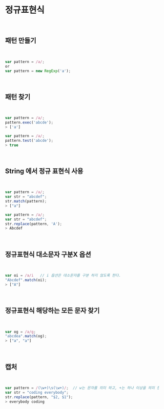 # 정규표현식 
<br>

## 패턴 만들기
<br>

```javascript
var pattern = /a/;
or
var pattern = new RegExp('a');
```
<br>

## 패턴 찾기
<br>

```javascript
var pattern = /a/;
pattern.exec('abcde');
> ['a']
```

```javascript
var pattern = /a/;
pattern.test('abcde');
> true
```
<br>

## String 에서 정규 표현식 사용
<br>

```javascript
var pattern = /a/;
var str = "abcdef";
str.match(pattern);
> ["a"]
```

```javascript
var pattern = /a/;
var str = "abcdef";
str.replace(pattern, 'A');
> Abcdef
```
<br>

## 정규표현식 대소문자 구분X 옵션
<br>

```javascript
var oi = /a/i   // i 옵션은 대소문자를 구분 하지 않도록 한다.
"Abcdef".match(oi);
> ["A"]
```
<br>

## 정규표현식 해당하는 모든 문자 찾기
<br>

```javascript
var og = /a/g;
"abcdea".match(og);
> ["a", "a"]
```
<br>

## 캡처
<br>

```javascript
var pattern = /(\w+)\s(\w+)/;  // w는 문자를 의미 하고, +는 하나 이상을 의미 한다.
var str = "coding everybody";
str.replace(pattern, "$2, $1");
> everybody coding
```
<br>

